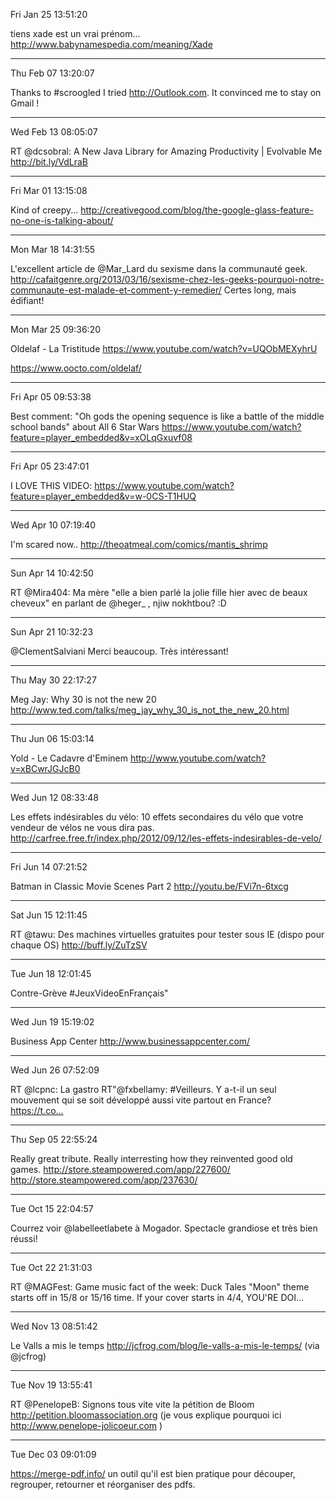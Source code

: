 Fri Jan 25 13:51:20

tiens xade est un vrai prénom... http://www.babynamespedia.com/meaning/Xade

----

Thu Feb 07 13:20:07

Thanks to #scroogled I tried http://Outlook.com. It convinced me to stay on Gmail !

----

Wed Feb 13 08:05:07

RT @dcsobral: A New Java Library for Amazing Productivity | Evolvable Me http://bit.ly/VdLraB

----

Fri Mar 01 13:15:08

Kind of creepy... http://creativegood.com/blog/the-google-glass-feature-no-one-is-talking-about/

----

Mon Mar 18 14:31:55

L'excellent article de @Mar_Lard du sexisme dans la communauté geek. http://cafaitgenre.org/2013/03/16/sexisme-chez-les-geeks-pourquoi-notre-communaute-est-malade-et-comment-y-remedier/
Certes long, mais édifiant!

----

Mon Mar 25 09:36:20

Oldelaf - La Tristitude
https://www.youtube.com/watch?v=UQObMEXyhrU

https://www.oocto.com/oldelaf/

----

Fri Apr 05 09:53:38

Best comment: "Oh gods the opening sequence is like a battle of the middle school bands"  about 
All 6 Star Wars
https://www.youtube.com/watch?feature=player_embedded&v=xOLqGxuvf08

----

Fri Apr 05 23:47:01

I LOVE THIS VIDEO: https://www.youtube.com/watch?feature=player_embedded&v=w-0CS-T1HUQ

----

Wed Apr 10 07:19:40

I'm scared now.. http://theoatmeal.com/comics/mantis_shrimp

----

Sun Apr 14 10:42:50

RT @Mira404: Ma mère "elle a bien parlé la jolie fille hier avec de beaux cheveux" en parlant de @heger_ , njiw nokhtbou? :D

----

Sun Apr 21 10:32:23

@ClementSalviani Merci beaucoup. Très intéressant!

----

Thu May 30 22:17:27

Meg Jay: Why 30 is not the new 20 http://www.ted.com/talks/meg_jay_why_30_is_not_the_new_20.html

----

Thu Jun 06 15:03:14

Yold - Le Cadavre d'Eminem http://www.youtube.com/watch?v=xBCwrJGJcB0

----

Wed Jun 12 08:33:48

Les effets indésirables du vélo: 10 effets secondaires du vélo que votre vendeur de vélos ne vous dira pas. http://carfree.free.fr/index.php/2012/09/12/les-effets-indesirables-de-velo/

----

Fri Jun 14 07:21:52

Batman in Classic Movie Scenes Part 2 http://youtu.be/FVi7n-6txcg

----

Sat Jun 15 12:11:45

RT @tawu: Des machines virtuelles gratuites pour tester sous IE (dispo pour chaque OS)  http://buff.ly/ZuTzSV

----

Tue Jun 18 12:01:45

Contre-Grève #JeuxVideoEnFrançais"

----

Wed Jun 19 15:19:02

Business App Center http://www.businessappcenter.com/

----

Wed Jun 26 07:52:09

RT @lcpnc: La gastro RT"@fxbellamy: #Veilleurs. Y a-t-il un seul mouvement qui se soit développé aussi vite partout en France? https://t.co…

----

Thu Sep 05 22:55:24

Really great tribute. Really interresting how they reinvented good old games. http://store.steampowered.com/app/227600/ http://store.steampowered.com/app/237630/

----

Tue Oct 15 22:04:57

Courrez voir @labelleetlabete à Mogador.  Spectacle grandiose et très bien réussi!

----

Tue Oct 22 21:31:03

RT @MAGFest: Game music fact of the week: Duck Tales "Moon" theme starts off in 15/8 or 15/16 time. If your cover starts in 4/4, YOU'RE DOI…

----

Wed Nov 13 08:51:42

Le Valls a mis le temps http://jcfrog.com/blog/le-valls-a-mis-le-temps/   (via @jcfrog)

----

Tue Nov 19 13:55:41

RT @PenelopeB: Signons tous vite vite la pétition de Bloom http://petition.bloomassociation.org (je vous explique pourquoi ici http://www.penelope-jolicoeur.com )

----

Tue Dec 03 09:01:09

https://merge-pdf.info/ un outil qu'il est bien pratique pour découper,  regrouper, retourner et réorganiser des pdfs.
